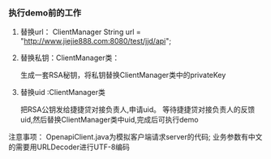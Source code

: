 ###  执行demo前的工作
1. 替换url： ClientManager
	String url = "http://www.jiejie888.com:8080/test/jjd/api";


2. 替换私钥：ClientManager类：
	 
	 生成一套RSA秘钥，将私钥替换ClientManager类中的privateKey

3. 替换uid :ClientManager类

	把RSA公钥发给捷捷贷对接负责人,申请uid。
	等待捷捷贷对接负责人的反馈uid,然后替换ClientManager类中uid,完成后可执行demo

注意事项：
OpenapiClient.java为模拟客户端请求server的代码;
业务参数有中文的需要用URLDecoder进行UTF-8编码